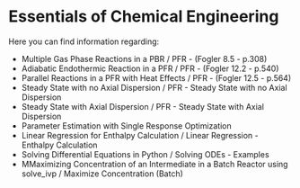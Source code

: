 # Essentials of Chemical Engineering

Here you can find information regarding:
- Multiple Gas Phase Reactions in a PBR / PFR - (Fogler 8.5 - p.308)
- Adiabatic Endothermic Reaction in a PFR / PFR - (Fogler 12.2 - p.540)
- Parallel Reactions in a PFR with Heat Effects / PFR - (Fogler 12.5 - p.564)
- Steady State with no Axial Dispersion / PFR - Steady State with no Axial Dispersion
- Steady State with Axial Dispersion / PFR - Steady State with Axial Dispersion
- Parameter Estimation with Single Response Optimization
- Linear Regression for Enthalpy Calculation / Linear Regression - Enthalpy Calculation
- Solving Differential Equations in Python / Solving ODEs - Examples
- MMaximizing Concentration of an Intermediate in a Batch Reactor using solve_ivp / Maximize Concentration (Batch)
